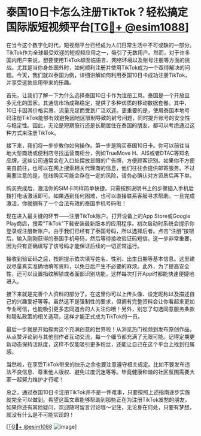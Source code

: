 # 泰国10日卡怎么注册TikTok？轻松搞定国际版短视频平台[[TG💪+ @esim1088](https://t.me/s/esim1088)]

在当今这个数字化时代，短视频平台已经成为人们日常生活中不可或缺的一部分。TikTok作为全球最受欢迎的短视频应用之一，吸引了无数用户。然而，对于许多国内用户来说，想要使用TikTok却面临语言、网络环境以及账号注册等方面的挑战。尤其是当你身处国外时，如何顺利注册并使用TikTok成为一个亟待解决的问题。今天，我们就以泰国为例，详细讲解如何利用泰国10日卡成功注册TikTok，并享受这款应用带来的乐趣。

首先，让我们了解一下为什么选择泰国10日卡作为注册工具。泰国是一个开放且多元化的国家，其通信市场成熟稳定，提供了多种优质的移动数据套餐。其中，10日卡因其价格实惠、流量充足而受到广泛欢迎。更重要的是，使用泰国本地号码注册TikTok能够有效避免因地区限制导致的封号问题，同时提升账号的安全性与稳定性。因此，无论是短期旅行还是长期居住在泰国的朋友，都可以考虑通过这种方式来注册TikTok。

接下来，我们将一步步教你如何操作。第一步是购买泰国10日卡。你可以前往当地大型商场或便利店寻找运营商柜台，例如TrueMove H、AIS或者DTAC等知名品牌。这些公司通常会在入口处摆放显眼的广告牌，方便顾客识别。如果你不方便亲自前往，也可以在网上搜索相关代理商的信息，他们往往会提供邮寄服务。不过需要注意的是，在线购买可能会存在一定的风险，请务必确认对方资质后再下单。

购买完成后，激活你的SIM卡同样简单快捷。只需按照说明书上的步骤插入手机后拨打电话激活即可。如果遇到任何困难，也可以直接联系客服寻求帮助。一旦完成激活，你就拥有了一个合法有效的泰国手机号码啦！

现在进入最关键的环节——注册TikTok账户。打开设备上的App Store或Google Play商店，搜索“TikTok”下载安装最新版本的应用程序。初次启动时系统会提示你登录或注册新账户。由于我们已经有了泰国号码，所以选择后者。点击“注册”按钮后，输入刚刚获得的泰国手机号码，然后等待接收验证码短信。这一步非常重要，因为只有正确填写了该号码才能保证后续的一切正常运行。

接收到验证码之后，按照提示依次填写姓名、性别、出生日期等基本信息。这里建议尽量真实准确地填写资料，以免日后产生不必要的麻烦。此外，为了提高安全性，还可以设置指纹解锁或者面部识别功能，这样每次打开App时都能快速便捷地进入。

接下来就是完善个人资料的部分了。在这里你可以上传头像、设定昵称以及描述自己的兴趣爱好等等。虽然这不是强制性的要求，但拥有完整资料会让你看起来更加专业可信，也能吸引更多志同道合的人关注你哦！另外，别忘了勾选同意服务条款和隐私政策的相关选项，这样才能正式成为TikTok的一员。

最后一步就是开始探索这个充满创意的世界啦！从浏览热门视频到发布原创作品，从点赞评论到与其他创作者互动交流，每一个细节都充满了无限可能。记得定期更新动态保持活跃度，这样不仅能吸引更多粉丝，还能让自己在这个平台上找到归属感。

当然啦，在享受TikTok带来的快乐之余也要注意遵守相关规定。比如不要发布违法不良信息、尊重他人版权、避免过度沉迷等等。毕竟健康和谐的社区氛围需要大家一起努力维护才行呢！

总之，通过泰国10日卡注册TikTok并不是一件难事，只要按照上述指南逐步实施就完全可以做到。希望这篇文章能够帮助到那些正在为注册TikTok发愁的朋友。如果你还有其他疑问，欢迎随时留言讨论哦～记住，无论身在何处，只要有梦想，就没有什么是不可能实现的！

[[TG💪+ @esim1088](https://t.me/s/esim1088) ![Image](https://i.postimg.cc/4NQfJmqS/Snipaste-2025-05-13-00-14-12.png)]